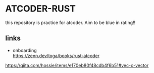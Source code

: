 # ATCODER-RUST

this repository is practice for atcoder.
Aim to be blue in rating!!

## links

- onboarding <br>
  https://zenn.dev/toga/books/rust-atcoder

https://qiita.com/hossie/items/e170eb80f48cdb4f6b51#vec-c-vector
